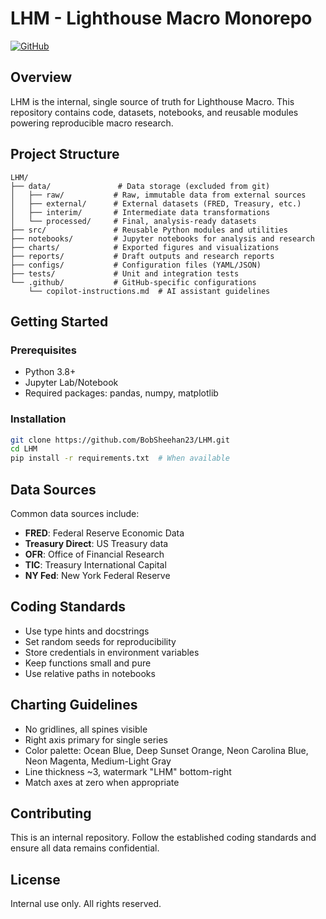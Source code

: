# LHM - Lighthouse Macro Monorepo

[![GitHub](https://img.shields.io/github/license/BobSheehan23/LHM)](LICENSE)

## Overview
LHM is the internal, single source of truth for Lighthouse Macro. This repository contains code, datasets, notebooks, and reusable modules powering reproducible macro research.

## Project Structure

```
LHM/
├── data/               # Data storage (excluded from git)
│   ├── raw/           # Raw, immutable data from external sources
│   ├── external/      # External datasets (FRED, Treasury, etc.)
│   ├── interim/       # Intermediate data transformations
│   └── processed/     # Final, analysis-ready datasets
├── src/               # Reusable Python modules and utilities
├── notebooks/         # Jupyter notebooks for analysis and research
├── charts/            # Exported figures and visualizations
├── reports/           # Draft outputs and research reports
├── configs/           # Configuration files (YAML/JSON)
├── tests/             # Unit and integration tests
└── .github/           # GitHub-specific configurations
    └── copilot-instructions.md  # AI assistant guidelines
```

## Getting Started

### Prerequisites
- Python 3.8+
- Jupyter Lab/Notebook
- Required packages: pandas, numpy, matplotlib

### Installation
```bash
git clone https://github.com/BobSheehan23/LHM.git
cd LHM
pip install -r requirements.txt  # When available
```

## Data Sources
Common data sources include:
- **FRED**: Federal Reserve Economic Data
- **Treasury Direct**: US Treasury data
- **OFR**: Office of Financial Research
- **TIC**: Treasury International Capital
- **NY Fed**: New York Federal Reserve

## Coding Standards
- Use type hints and docstrings
- Set random seeds for reproducibility
- Store credentials in environment variables
- Keep functions small and pure
- Use relative paths in notebooks

## Charting Guidelines
- No gridlines, all spines visible
- Right axis primary for single series
- Color palette: Ocean Blue, Deep Sunset Orange, Neon Carolina Blue, Neon Magenta, Medium-Light Gray
- Line thickness ~3, watermark "LHM" bottom-right
- Match axes at zero when appropriate

## Contributing
This is an internal repository. Follow the established coding standards and ensure all data remains confidential.

## License
Internal use only. All rights reserved.
